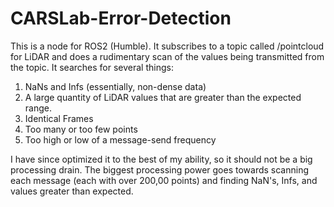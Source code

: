 # CARSLab-Error-Detection

This is a node for ROS2 (Humble). It subscribes to a topic called /pointcloud for LiDAR and does a rudimentary scan of the values being transmitted from the topic.
It searches for several things:
1. NaNs and Infs (essentially, non-dense data)
2. A large quantity of LiDAR values that are greater than the expected range.
3. Identical Frames
4. Too many or too few points
5. Too high or low of a message-send frequency

I have since optimized it to the best of my ability, so it should not be a big processing drain. The biggest processing power goes towards scanning each message (each with over 200,00 points) and finding NaN's, Infs, and values greater than expected.
